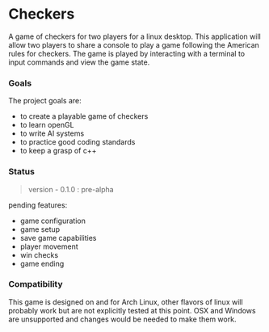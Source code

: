 # Checkers

A game of checkers for two players for a linux desktop. This application will
allow two players to share a console to play a game following the American rules
for checkers. The game is played by interacting with a terminal to input commands
and view the game state.

### Goals

The project goals are:

* to create a playable game of checkers
* to learn openGL
* to write AI systems
* to practice good coding standards
* to keep a grasp of c++

### Status

> version - 0.1.0 : pre-alpha

pending features:

* game configuration
* game setup
* save game capabilities
* player movement
* win checks
* game ending

### Compatibility

This game is designed on and for Arch Linux, other flavors of linux will probably
work but are not explicitly tested at this point. OSX and Windows are unsupported
and changes would be needed to make them work.
